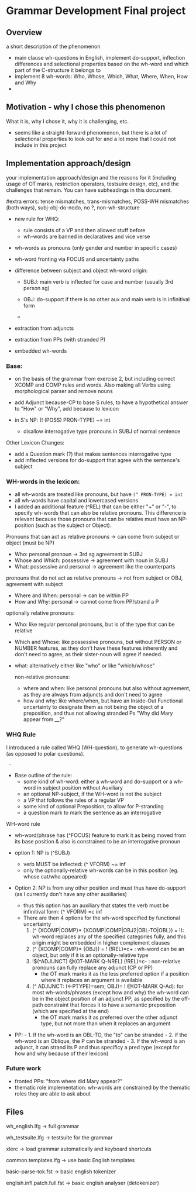 # Grammar Development Final project

## Overview

a short description of the phenomenon 

- main clause wh-questions in English, implement do-support, inflection differences and selectional properties based on the wh-word and which part of the C-structure it belongs to
- implement 8 wh-words: Who, Whose, Which, What, Where, When, How and Why
- 


## Motivation - why I chose this phenomenon 

What it is, why I chose it, why it is challenging, etc.

- seems like a straight-forward phenomenon, but there is a lot of selectional properties to look out for and a lot more that I could not include in this project

## Implementation approach/design

your implementation approach/design and the reasons for it (including usage of OT marks, restriction operators, testsuire design, etc), and the challenges that remain. You can have subheadings in this document.

#extra errors: tense mismatches, trans-mismatches, POSS-WH mismatches (both ways), subj-obj-do-nodo, no ?, non-wh-structure

   - new rule for WHQ:
      -   rule consists of a VP and then allowed stuff before 
      -   wh-words are banned in declaratives and vice verse

   - wh-words as pronouns (only gender and number in specific cases)

   - wh-word fronting via FOCUS and uncertainty paths

   - difference between subject and object wh-word origin:

      - SUBJ: main verb is inflected for case and number (usually 3rd person sg)

      - OBJ: do-support if there is no other aux and main verb is in infinitival form
      - 
   - extraction from adjuncts
     
   - extraction from PPs (with stranded P)

   - embedded wh-words


### Base:

- on the basis of the grammar from exercise 2, but including correct XCOMP and COMP rules and words. Also making all Verbs using morphological parser and remove nouns

- add Adjunct because-CP to base S rules, to have a hypothetical answer to "How" or "Why", add because to lexicon

- in S's NP: (! (POSS) PRON-TYPE) ~= int
     - disallow interrogative type pronouns in SUBJ of normal sentence

Other Lexicon Changes:

- add a Question mark (?) that makes sentences interrogative type
- add inflected versions for do-support that agree with the sentence's subject 

### WH-words in the lexicon:
- all wh-words are treated like pronouns, but have `(^ PRON-TYPE) = int`
- all wh-words have capital and lowercased versions
- I added an additional feature (^REL) that can be either "+" or "-", to specify wh-words that can also be relative pronouns. This difference is relevant because those pronouns that can be relative must have an NP-position (such as the subject or Object).

Pronouns that can act as relative pronouns -> can come from subject or object (must be NP) 
- Who: personal pronoun -> 3rd sg agreement in SUBJ
- Whose and Which: possessive -> agreement with noun in SUBJ
- What: possessive and personal -> agreement like the counterparts

pronouns that do not act as relative pronouns -> not from subject or OBJ, agreement with subject 
- Where and When: personal -> can be within PP
- How and Why: personal -> cannot come from PP/strand a P

optionally relative pronouns:
- Who: like regular personal pronouns, but is of the type that can be relative
- Which and Whose: like possessive pronouns, but without PERSON or NUMBER features, as they don't have these features inherently and don't need to agree, as their sister-noun will agree if needed.
- what: alternatively either like "who" or like "which/whose"

  non-relative pronouns:
  - where and when: like personal pronouns but also without agreement, as they are always from adjuncts and don't need to agree
  - how and why: like where/when, but have an Inside-Out Functional uncertainty to designate them as not being the object of a preposition, and thus not allowing stranded Ps "Why did Mary appear from __?"

### WHQ Rule 
I introduced a rule called WHQ (WH-question), to generate wh-questions (as opposed to polar questions).

     - 
- Base outline of the rule:
     - some kind of wh-word: either a wh-word and do-support or a wh-word in subject position without Auxiliary
     - an optional NP-subject, if the WH-word is not the subject
     - a VP that follows the rules of a regular VP
     - some kind of optional Preposition, to allow for P-stranding
     - a question mark to mark the sentence as an interrogative
 
WH-word rule
- wh-word/phrase has (^FOCUS) feature to mark it as being moved from its base position & also is constrained to be an interrogative pronoun
- option 1: NP is (^SUBJ)
   -  verb MUST be inflected: (^ VFORM) ~= inf
   -  only the optionally-relative wh-words can be in this position (eg. whose cat/who appeared)
-  Option 2: NP is from any other position and must thus have do-support (as I currently don't have any other auxiliaries)
   -  thus this option has an auxiliary that states the verb must be infinitival form: (^ VFORM) =c inf
   -  There are then 4 options for the wh-word specified by functional uncertainty
         1. (^ {XCOMP|COMP}* {XCOMP|COMP|OBJ2|OBL-TO|OBL}) = !): wh-word replaces any of the specified categories fully, and this origin might be embedded in higher complement clauses
         2. (^ {XCOMP|COMP}* {OBJ}) = ! (!REL)=c+ : wh-word can be an object, but only if it is an optionally-relative type 
         3. !$(^ADJUNCT) @(OT-MARK Q-NREL) (!REL)=c- : non-relative pronouns can fully replace any adjunct (CP or PP)
               - the OT mark marks it as the less preferred option if a position where it replaces an argument is available
         4. (^ ADJUNCT: (<-PTYPE)=sem; OBJ)= ! @(OT-MARK Q-Ad): for most wh-words/phrases (except how and why) the wh-word can be in the object position of an adjunct PP, as specified by the off-path constraint that forces it to have a semantic preposition (which are specified at the end)
               - the OT mark marks it as preferred over the other adjunct type, but not more than when it replaces an argument
   

- PP:
      - 1. If the wh-word is an OBL-TO, the "to" can be stranded
      - 2. if the wh-word is an Oblique, the P can be stranded
      - 3. If the wh-word is an adjunct, it can strand its P and thus specificy a pred type (except for how and why because of their lexicon)


  
### Future work
 - fronted PPs: "from where did Mary appear?"
 - thematic role implementation: wh-words are constrained by the thematic roles they are able to ask about




## Files

wh_english.lfg  -> full grammar

wh_testsuite.lfg  -> testsuite for the grammar

xlerc         -> load grammar automatically and keyboard shortcuts

common.templates.lfg  -> use basic English templates

basic-parse-tok.fst  -> basic english tokenizer

english.infl.patch.full.fst -> basic english analyser (detokenizer)







